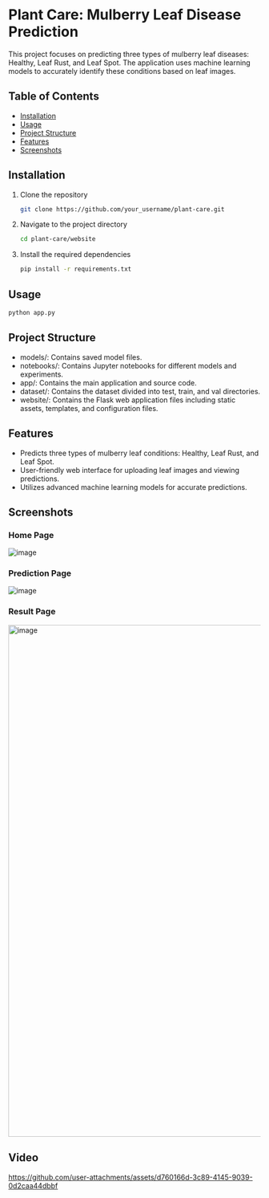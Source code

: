 # Plant Care: Mulberry Leaf Disease Prediction

This project focuses on predicting three types of mulberry leaf diseases: Healthy, Leaf Rust, and Leaf Spot. The application uses machine learning models to accurately identify these conditions based on leaf images.

## Table of Contents

- [Installation](#installation)
- [Usage](#usage)
- [Project Structure](#project-structure)
- [Features](#features)
- [Screenshots](#screenshots)


## Installation

1. Clone the repository
   ```sh
   git clone https://github.com/your_username/plant-care.git
   ```
2. Navigate to the project directory
   ```sh
   cd plant-care/website
   ```
3. Install the required dependencies
   ```sh
   pip install -r requirements.txt
   ```

## Usage
   ```sh
   python app.py
   ```
## Project Structure
* models/: Contains saved model files.
* notebooks/: Contains Jupyter notebooks for different models and experiments.
* app/: Contains the main application and source code.
* dataset/: Contains the dataset divided into test, train, and val directories.
* website/: Contains the Flask web application files including static assets, templates, and configuration files.

## Features

* Predicts three types of mulberry leaf conditions: Healthy, Leaf Rust, and Leaf Spot.
* User-friendly web interface for uploading leaf images and viewing predictions.
* Utilizes advanced machine learning models for accurate predictions.
## Screenshots
### Home Page
![image](https://github.com/user-attachments/assets/40f2e5e4-561a-4d03-9130-1e639b0fc05a)
### Prediction Page
![image](https://github.com/user-attachments/assets/a8f0420d-3b39-4325-9827-bca826beda95)

### Result Page
<img width="1920" height="1020" alt="image" src="https://github.com/user-attachments/assets/b0fc3652-2cdb-4130-acae-3f3ccab73321" />

## Video


https://github.com/user-attachments/assets/d760166d-3c89-4145-9039-0d2caa44dbbf

